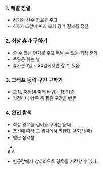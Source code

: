 ### 1. 배열 정렬
- 경기와 선수 자료를 주고
- 4가지 조건에 따라 복서 경기 결과를 정렬

### 2. 최장 휴가 구하기
- 쓸 수 있는 연가를 주고 떠날 수 있는 최장 휴가
- 주말은 쉬는 날
- 휴가는 1일 ~ 30일에서만 갈 수 있음

### 3. 그래프 등락 구간 구하기
- 고점, 저점(위아래 바뀌는 점)기준
- 지점마다 양쪽 중 짧은 구간을 반환

### 4. 완전 탐색
- 최장 경로를 길이를 구하는 문제
- 조건에 따라 그 위치에서 좌(빨), 우회전(파)
- 맵은 삼각형
```
  A
 B A
```
- 빈공간에서 상하좌우로 경로를 시작할 수 있다.
    